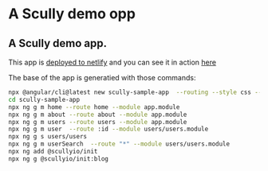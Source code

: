 # A Scully demo opp

## A Scully demo app.

This app is [deployed to netlify](https://app.netlify.com/sites/flamboyant-leavitt-abeeff/deploys/61e0291781321c0007f9da21)
and you can see it in action [here](https://main--flamboyant-leavitt-abeeff.netlify.app/home)

The base of the app is generatied with those commands:
```bash
npx @angular/cli@latest new scully-sample-app  --routing --style css --minimal --strict
cd scully-sample-app
npx ng g m home --route home --module app.module 
npx ng g m about --route about --module app.module
npx ng g m users --route users --module app.module
npx ng g m user  --route :id --module users/users.module
npx ng g s users/users
npx ng g m userSearch  --route "*" --module users/users.module
npx ng add @scullyio/init
npx ng g @scullyio/init:blog
```

